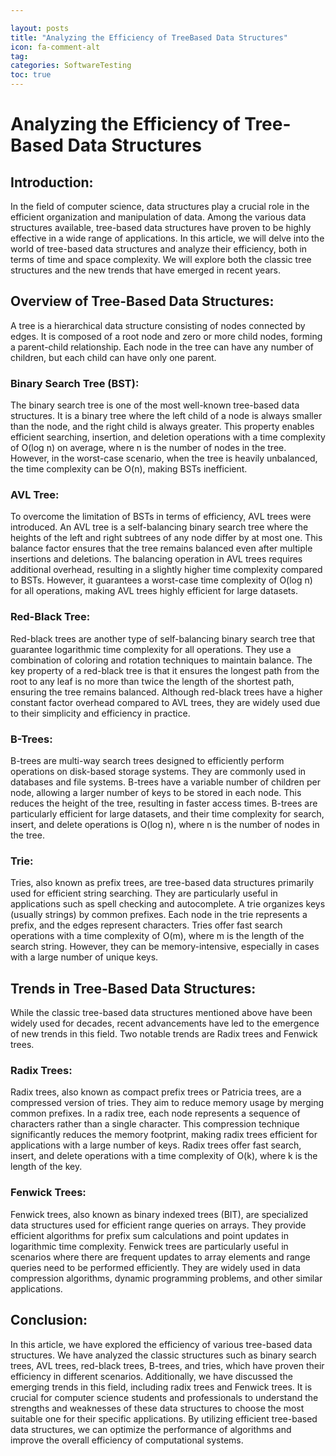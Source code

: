 ```yaml
---

layout: posts
title: "Analyzing the Efficiency of TreeBased Data Structures"
icon: fa-comment-alt
tag:      
categories: SoftwareTesting
toc: true
---
```




# Analyzing the Efficiency of Tree-Based Data Structures

## Introduction:
In the field of computer science, data structures play a crucial role in the efficient organization and manipulation of data. Among the various data structures available, tree-based data structures have proven to be highly effective in a wide range of applications. In this article, we will delve into the world of tree-based data structures and analyze their efficiency, both in terms of time and space complexity. We will explore both the classic tree structures and the new trends that have emerged in recent years.

## Overview of Tree-Based Data Structures:
A tree is a hierarchical data structure consisting of nodes connected by edges. It is composed of a root node and zero or more child nodes, forming a parent-child relationship. Each node in the tree can have any number of children, but each child can have only one parent.

### Binary Search Tree (BST):
The binary search tree is one of the most well-known tree-based data structures. It is a binary tree where the left child of a node is always smaller than the node, and the right child is always greater. This property enables efficient searching, insertion, and deletion operations with a time complexity of O(log n) on average, where n is the number of nodes in the tree. However, in the worst-case scenario, when the tree is heavily unbalanced, the time complexity can be O(n), making BSTs inefficient.

### AVL Tree:
To overcome the limitation of BSTs in terms of efficiency, AVL trees were introduced. An AVL tree is a self-balancing binary search tree where the heights of the left and right subtrees of any node differ by at most one. This balance factor ensures that the tree remains balanced even after multiple insertions and deletions. The balancing operation in AVL trees requires additional overhead, resulting in a slightly higher time complexity compared to BSTs. However, it guarantees a worst-case time complexity of O(log n) for all operations, making AVL trees highly efficient for large datasets.

### Red-Black Tree:
Red-black trees are another type of self-balancing binary search tree that guarantee logarithmic time complexity for all operations. They use a combination of coloring and rotation techniques to maintain balance. The key property of a red-black tree is that it ensures the longest path from the root to any leaf is no more than twice the length of the shortest path, ensuring the tree remains balanced. Although red-black trees have a higher constant factor overhead compared to AVL trees, they are widely used due to their simplicity and efficiency in practice.

### B-Trees:
B-trees are multi-way search trees designed to efficiently perform operations on disk-based storage systems. They are commonly used in databases and file systems. B-trees have a variable number of children per node, allowing a larger number of keys to be stored in each node. This reduces the height of the tree, resulting in faster access times. B-trees are particularly efficient for large datasets, and their time complexity for search, insert, and delete operations is O(log n), where n is the number of nodes in the tree.

### Trie:
Tries, also known as prefix trees, are tree-based data structures primarily used for efficient string searching. They are particularly useful in applications such as spell checking and autocomplete. A trie organizes keys (usually strings) by common prefixes. Each node in the trie represents a prefix, and the edges represent characters. Tries offer fast search operations with a time complexity of O(m), where m is the length of the search string. However, they can be memory-intensive, especially in cases with a large number of unique keys.

## Trends in Tree-Based Data Structures:
While the classic tree-based data structures mentioned above have been widely used for decades, recent advancements have led to the emergence of new trends in this field. Two notable trends are Radix trees and Fenwick trees.

### Radix Trees:
Radix trees, also known as compact prefix trees or Patricia trees, are a compressed version of tries. They aim to reduce memory usage by merging common prefixes. In a radix tree, each node represents a sequence of characters rather than a single character. This compression technique significantly reduces the memory footprint, making radix trees efficient for applications with a large number of keys. Radix trees offer fast search, insert, and delete operations with a time complexity of O(k), where k is the length of the key.

### Fenwick Trees:
Fenwick trees, also known as binary indexed trees (BIT), are specialized data structures used for efficient range queries on arrays. They provide efficient algorithms for prefix sum calculations and point updates in logarithmic time complexity. Fenwick trees are particularly useful in scenarios where there are frequent updates to array elements and range queries need to be performed efficiently. They are widely used in data compression algorithms, dynamic programming problems, and other similar applications.

## Conclusion:
In this article, we have explored the efficiency of various tree-based data structures. We have analyzed the classic structures such as binary search trees, AVL trees, red-black trees, B-trees, and tries, which have proven their efficiency in different scenarios. Additionally, we have discussed the emerging trends in this field, including radix trees and Fenwick trees. It is crucial for computer science students and professionals to understand the strengths and weaknesses of these data structures to choose the most suitable one for their specific applications. By utilizing efficient tree-based data structures, we can optimize the performance of algorithms and improve the overall efficiency of computational systems.